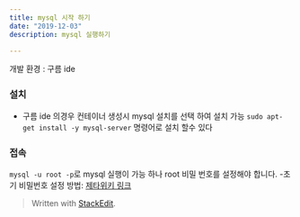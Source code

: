 ```yaml
---
title: mysql 시작 하기 
date: "2019-12-03"
description: mysql 실행하기

---
```

개발 환경 : 구름 ide 
### 설치
 - 구름 ide 의경우 컨테이너 생성시 mysql 설치를 선택 하여 설치 가능 
 `sudo apt-get install -y mysql-server` 명령어로 설치 할수 있다 
### 접속 
`mysql -u root -p`로 mysql 실행이 가능 하나 root 비밀 번호를 설정해야 합니다.
  -초기 비밀번호 설정 방법: [제타위키 링크 ]([https://zetawiki.com/wiki/MySQL_root_%ED%8C%A8%EC%8A%A4%EC%9B%8C%EB%93%9C_%EB%B6%84%EC%8B%A4](https://zetawiki.com/wiki/MySQL_root_%ED%8C%A8%EC%8A%A4%EC%9B%8C%EB%93%9C_%EB%B6%84%EC%8B%A4))






> Written with [StackEdit](https://stackedit.io/).
<!--stackedit_data:
eyJoaXN0b3J5IjpbLTE3NTYxMDYzMDddfQ==
-->